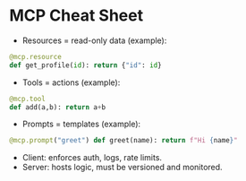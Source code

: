 # MCP Cheat Sheet

- Resources = read-only data (example):
```python
@mcp.resource
def get_profile(id): return {"id": id}
```
- Tools = actions (example):
```python
@mcp.tool
def add(a,b): return a+b
```
- Prompts = templates (example):
```python
@mcp.prompt("greet") def greet(name): return f"Hi {name}"
```
- Client: enforces auth, logs, rate limits.
- Server: hosts logic, must be versioned and monitored.
